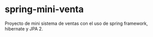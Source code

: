 spring-mini-venta
=================

Proyecto de mini sistema de ventas con el uso de spring framework, hibernate y JPA 2.